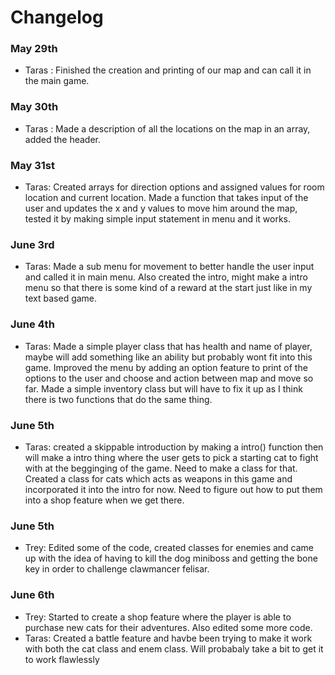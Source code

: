 # Changelog
### May 29th
- Taras : Finished the creation and printing of our map and can call it in the main game.
### May 30th
- Taras : Made a description of all the locations on the map in an array, added the header.
### May 31st
- Taras: Created arrays for direction options and assigned values for room location and current location. Made a function that takes input of the user and updates the x and y values to move him around the map, tested it by making simple input statement in menu and it works.
### June 3rd
- Taras: Made a sub menu for movement to better handle the user input and called it in main menu. Also created the intro, might make a intro menu so that there is some kind of a reward at the start just like in my text based game.
### June 4th
- Taras: Made a simple player class that has health and name of player, maybe will add something like an ability but probably wont fit into this game. Improved the menu by adding an option feature to print of the options to the user and choose and action between map and move so far. Made a simple inventory class but will have to fix it up as I think there is two functions that do the same thing.
### June 5th
- Taras: created a skippable introduction by making a intro() function then will make a intro thing where the user gets to pick a starting cat to fight with at the begginging of the game. Need to make a class for that. Created a class for cats which acts as weapons in this game and incorporated it into the intro for now. Need to figure out how to put them into a shop feature when we get there.
### June 5th
- Trey: Edited some of the code, created classes for enemies and came up with the idea of having to kill the dog miniboss and getting the bone key in order to challenge clawmancer felisar.
### June 6th
- Trey: Started to create a shop feature where the player is able to purchase new cats for their adventures. Also edited some more code.
- Taras: Created a battle feature and havbe been trying to make it work with both the cat class and enem class. Will probabaly take a bit to get it to work flawlessly